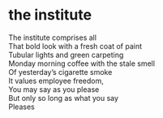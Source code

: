# the institute

The institute comprises all<br/>
That bold look with a fresh coat of paint<br/>
Tubular lights and green carpeting<br/>
Monday morning coffee with the stale smell<br/>
Of yesterday’s cigarette smoke<br/>
It values employee freedom,<br/>
You may say as you please<br/>
But only so long as what you say<br/>
Pleases<br/>
